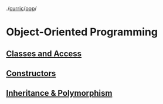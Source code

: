 ./[curric](/curric)/[oop](/curric/oop)/
# Object-Oriented Programming

## [Classes and Access](./class)

## [Constructors](./constructor)

## [Inheritance & Polymorphism](./inherit_poly)
